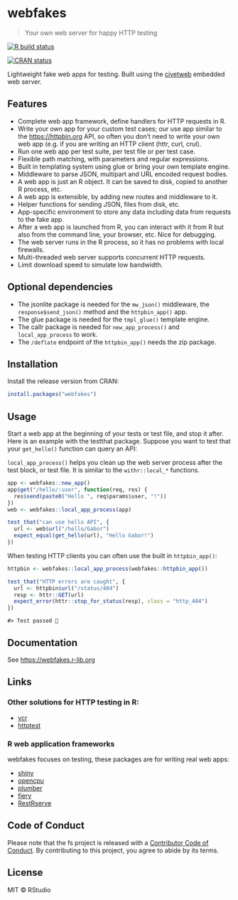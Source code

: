 
<!-- README.md is generated from README.Rmd. Please edit that file -->

# webfakes

> Your own web server for happy HTTP testing

<!-- badges: start -->

[![R build
status](https://github.com/r-lib/webfakes/workflows/R-CMD-check/badge.svg)](https://github.com/r-lib/webfakes/actions)

[![CRAN
status](https://www.r-pkg.org/badges/version/webfakes)](https://CRAN.R-project.org/package=webfakes)

<!-- badges: end -->

Lightweight fake web apps for testing. Built using the
[civetweb](https://github.com/civetweb/civetweb) embedded web server.

## Features

-   Complete web app framework, define handlers for HTTP requests in R.
-   Write your own app for your custom test cases; our use app similar
    to the <https://httpbin.org> API, so often you don’t need to write
    your own web app (e.g. if you are writing an HTTP client (httr,
    curl, crul).
-   Run one web app per test suite, per test file or per test case.
-   Flexible path matching, with parameters and regular expressions.
-   Built in templating system using glue or bring your own template
    engine.
-   Middleware to parse JSON, multipart and URL encoded request bodies.
-   A web app is just an R object. It can be saved to disk, copied to
    another R process, etc.
-   A web app is extensible, by adding new routes and middleware to it.
-   Helper functions for sending JSON, files from disk, etc.
-   App-specific environment to store any data including data from
    requests to the fake app.
-   After a web app is launched from R, you can interact with it from R
    but also from the command line, your browser, etc. Nice for
    debugging.
-   The web server runs in the R process, so it has no problems with
    local firewalls.
-   Multi-threaded web server supports concurrent HTTP requests.
-   Limit download speed to simulate low bandwidth.

## Optional dependencies

-   The jsonlite package is needed for the `mw_json()` middleware, the
    `response$send_json()` method and the `httpbin_app()` app.
-   The glue package is needed for the `tmpl_glue()` template engine.
-   The callr package is needed for `new_app_process()` and
    `local_app_process` to work.
-   The `/deflate` endpoint of the `httpbin_app()` needs the zip package.

## Installation

Install the release version from CRAN:

``` r
install.packages("webfakes")
```

## Usage

Start a web app at the beginning of your tests or test file, and stop it
after. Here is an example with the testthat package. Suppose you want to
test that your `get_hello()` function can query an API:

`local_app_process()` helps you clean up the web server process after
the test block, or test file. It is similar to the `withr::local_*`
functions.

``` r
app <- webfakes::new_app()
app$get("/hello/:user", function(req, res) {
  res$send(paste0("Hello ", req$params$user, "!"))
})
web <- webfakes::local_app_process(app)

test_that("can use hello API", {
  url <- web$url("/hello/Gabor")
  expect_equal(get_hello(url), "Hello Gabor!")
})
```

When testing HTTP clients you can often use the built in
`httpbin_app()`:

``` r
httpbin <- webfakes::local_app_process(webfakes::httpbin_app())
```

``` r
test_that("HTTP errors are caught", {
  url <- httpbin$url("/status/404")
  resp <- httr::GET(url)
  expect_error(httr::stop_for_status(resp), class = "http_404")
})
```

    #> Test passed 🎉

## Documentation

See <https://webfakes.r-lib.org>

## Links

### Other solutions for HTTP testing in R:

-   [vcr](https://github.com/ropensci/vcr)
-   [httptest](https://github.com/nealrichardson/httptest)

### R web application frameworks

webfakes focuses on testing, these packages are for writing real web
apps:

-   [shiny](https://github.com/rstudio/shiny)
-   [opencpu](https://www.opencpu.org/)
-   [plumber](https://github.com/rstudio/plumber)
-   [fiery](https://github.com/thomasp85/fiery)
-   [RestRserve](https://github.com/rexyai/RestRserve)

## Code of Conduct

Please note that the fs project is released with a
[Contributor Code of Conduct](https://webfakes.r-lib.org/dev/CODE_OF_CONDUCT.html).
By contributing to this project, you agree to abide by its terms.

## License

MIT © RStudio
